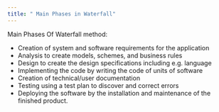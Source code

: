 ```yaml
---
title: " Main Phases in Waterfall"
--- 
```

Main Phases Of Waterfall method:
- Creation of system and software requirements for the application
- Analysis to create models, schemes, and business rules
- Design to create the design specifications including e.g. language
- Implementing the code by writing the code of units of software
- Creation of technical/user documentation
- Testing using a test plan to discover and correct errors
- Deploying the software by the installation and maintenance of the finished product.